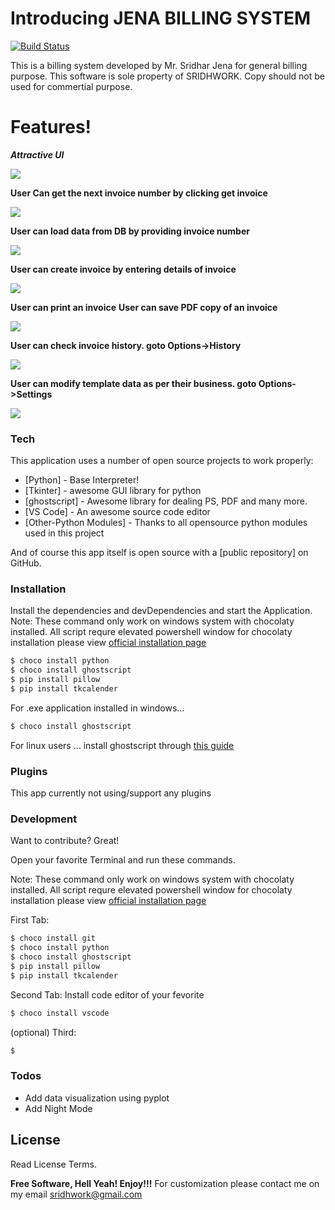 # Introducing JENA BILLING SYSTEM


[![Build Status](https://travis-ci.org/joemccann/dillinger.svg?branch=master)](https://travis-ci.org/joemccann/dillinger)

This is a billing system developed by Mr. Sridhar Jena for general billing purpose. This software is sole property of SRIDHWORK. Copy should not be used for commertial purpose.


# Features!

***Attractive UI***


<img src="screenshots/mainpage.jpg" />

**User Can get the next invoice number by clicking get invoice**

<img src="screenshots/getinvoice.gif" />


**User can load data from DB by providing invoice number**

<img src="screenshots/loading.gif" />


**User can create invoice by entering details of invoice**
  

<img src="screenshots/creating.gif" />

**User can print an invoice**
**User can save PDF copy of an invoice**
  
<img src="screenshots/printing.gif" />


**User can check invoice history. goto Options->History**
  
<img src="screenshots/history.gif" />

**User can modify template data as per their business. goto Options->Settings**

<img src="screenshots/settings.gif" />

### Tech

This application uses a number of open source projects to work properly:

* [Python] - Base Interpreter!
* [Tkinter] - awesome GUI library for python
* [ghostscript] - Awesome library for dealing PS, PDF and many more.
* [VS Code] - An awesome source code editor
* [Other-Python Modules] - Thanks to all opensource python modules used in this project

And of course this app itself is open source with a [public repository]
 on GitHub.

### Installation

Install the dependencies and devDependencies and start the Application.
Note: These command only work on windows system with chocolaty installed. All script requre elevated powershell window
for chocolaty installation please view [official installation page](https://chocolatey.org/install)
```sh
$ choco install python
$ choco install ghostscript
$ pip install pillow
$ pip install tkcalender
```

For .exe application installed in windows...

```sh
$ choco install ghostscript
```
For linux users ...
 install ghostscript through [this guide](https://www.ghostscript.com/doc/current/Install.htm)

### Plugins

This app currently not using/support any plugins


### Development

Want to contribute? Great!

Open your favorite Terminal and run these commands.

Note: These command only work on windows system with chocolaty installed. All script requre elevated powershell window
for chocolaty installation please view [official installation page](https://chocolatey.org/install)

First Tab:
```sh
$ choco install git
$ choco install python
$ choco install ghostscript
$ pip install pillow
$ pip install tkcalender
```

Second Tab:
Install code editor of your fevorite
```sh
$ choco install vscode
```

(optional) Third:
```sh
$ 
```

### Todos

 - Add data visualization using pyplot
 - Add Night Mode

License
----

Read License Terms. 


**Free Software, Hell Yeah! Enjoy!!!**
For customization please contact me on my email sridhwork@gmail.com
